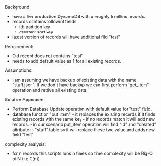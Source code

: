 Background:
- have a live production DynamoDB with a roughly 5 millino records.
- records contains followinf fields:
    - id: partition key
    - created: sort key
- latest version of records will have additional fild "test"

Rerquirement: 
- Old record does not contains "test".
- needs to add default value as 1 for all existing records.

Assumptions:
- I am assuming we have backup of existing data with the name "stuff.json". If we don't have backup we can first perform "get_item" operation and retrive all existing data.


Solution Approach:
- Perform Database Update operation with default value for "test" field.
- database function "put_item"
        - it replaces the existing records if it finds existing records with the same key 
        - if no records match it will add new records.
        - in our scenario put_item operation will find "id" and "created" attribute in "stuff" table so it will replace these two value and adds new field "test"


complexity analysis:
- for n records this scripts runs n times so time complexity will be Big-O of N (i.e.O(n))







